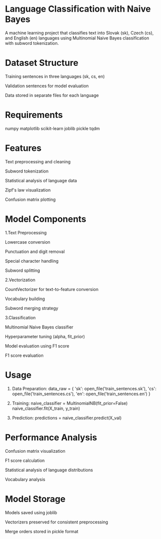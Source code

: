 # Language Classification with Naive Bayes

A machine learning project that classifies text into Slovak (sk), Czech (cs), and English (en) languages using Multinomial Naive Bayes classification with subword tokenization.

# Dataset Structure
Training sentences in three languages (sk, cs, en)

Validation sentences for model evaluation

Data stored in separate files for each language

# Requirements

numpy
matplotlib
scikit-learn
joblib
pickle
tqdm

# Features
Text preprocessing and cleaning

Subword tokenization

Statistical analysis of language data

Zipf's law visualization

Confusion matrix plotting

# Model Components

1.Text Preprocessing

Lowercase conversion

Punctuation and digit removal

Special character handling

Subword splitting

2.Vectorization

CountVectorizer for text-to-feature conversion

Vocabulary building

Subword merging strategy

3.Classification

Multinomial Naive Bayes classifier

Hyperparameter tuning (alpha, fit_prior)

Model evaluation using F1 score

F1 score evaluation

# Usage

1. Data Preparation:
   data_raw = {
    'sk': open_file('train_sentences.sk'),
    'cs': open_file('train_sentences.cs'),
    'en': open_file('train_sentences.en')
}

2. Training:
   naive_classifier = MultinomialNB(fit_prior=False)
   naive_classifier.fit(X_train, y_train)

3. Prediction:
   predictions = naive_classifier.predict(X_val)

# Performance Analysis
Confusion matrix visualization

F1 score calculation

Statistical analysis of language distributions

Vocabulary analysis

# Model Storage
Models saved using joblib

Vectorizers preserved for consistent preprocessing

Merge orders stored in pickle format

